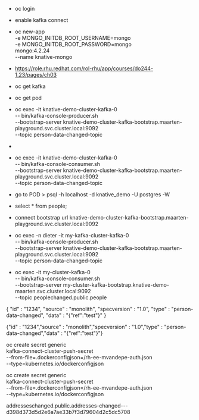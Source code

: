 * oc login
* enable kafka connect
* oc new-app \
  -e MONGO_INITDB_ROOT_USERNAME=mongo \
  -e MONGO_INITDB_ROOT_PASSWORD=mongo \
  mongo:4.2.24 \
  --name knative-mongo
* https://role.rhu.redhat.com/rol-rhu/app/courses/do244-1.23/pages/ch03
* oc get kafka
* oc get pod
* oc exec -it knative-demo-cluster-kafka-0 \
  -- bin/kafka-console-producer.sh \
  --bootstrap-server knative-demo-cluster-kafka-bootstrap.maarten-playground.svc.cluster.local:9092 \
  --topic person-data-changed-topic
*
* oc exec -it knative-demo-cluster-kafka-0 \
  -- bin/kafka-console-consumer.sh \
  --bootstrap-server knative-demo-cluster-kafka-bootstrap.maarten-playground.svc.cluster.local:9092 \
  --topic person-data-changed-topic
* go to POD > psql -h localhost -d knative_demo -U postgres -W
* select * from people;

* connect bootstrap url knative-demo-cluster-kafka-bootstrap.maarten-playground.svc.cluster.local:9092

* oc exec -n dieter -it my-kafka-cluster-kafka-0 \
  -- bin/kafka-console-producer.sh \
  --bootstrap-server knative-demo-cluster-kafka-bootstrap.maarten-playground.svc.cluster.local:9092 \
  --topic person-data-changed-topic 



* oc exec -it my-cluster-kafka-0 \
  -- bin/kafka-console-consumer.sh \
  --bootstrap-server my-cluster-kafka-bootstrap.knative-demo-maarten.svc.cluster.local:9092 \
  --topic peoplechanged.public.people


{
"id" : "1234", 
"source" : "monolith", 
"specversion" : "1.0", 
"type" : "person-data-changed", 
"data" : "{\"ref\":\"test\"}" 
}

{"id" : "1234","source" : "monolith","specversion" : "1.0","type" : "person-data-changed","data" : "{\"ref\":\"test\"}"}



oc create secret generic \
kafka-connect-cluster-push-secret \
--from-file=.dockerconfigjson=/rh-ee-mvandepe-auth.json \
--type=kubernetes.io/dockerconfigjson

oc create secret generic \
kafka-connect-cluster-push-secret \
--from-file=.dockerconfigjson=/rh-ee-mvandepe-auth.json \
--type=kubernetes.io/dockerconfigjson




addresseschanged.public.addresses-changed---d398d373d5d2e6a7ae33b7f3d79604d2c5dc5708
